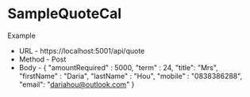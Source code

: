 # SampleQuoteCal

Example

* URL - https://localhost:5001/api/quote
* Method - Post
* Body - {
	"amountRequired" : 5000,
	"term" : 24,
	"title": "Mrs",
	"firstName" : "Daria",
	"lastName" : "Hou",
	"mobile" : "0838386288",
	"email": "dariahou@outlook.com"
}
